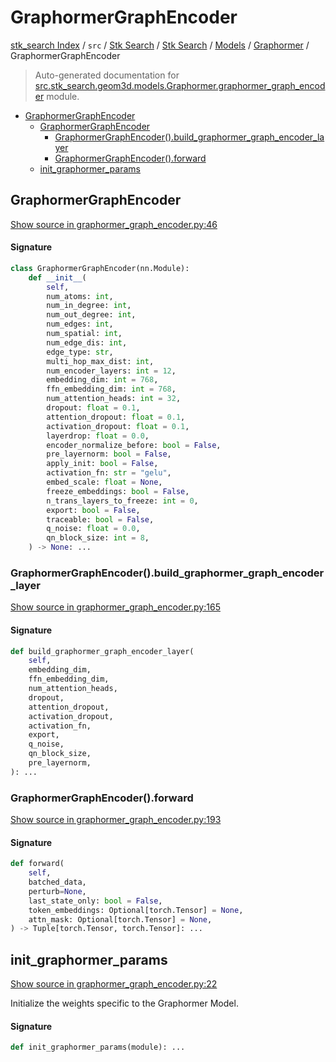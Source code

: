 # GraphormerGraphEncoder

[stk_search Index](../../../../../README.md#stk_search-index) / `src` / [Stk Search](../../../index.md#stk-search) / [Stk Search](../../../index.md#stk-search) / [Models](../index.md#models) / [Graphormer](./index.md#graphormer) / GraphormerGraphEncoder

> Auto-generated documentation for [src.stk_search.geom3d.models.Graphormer.graphormer_graph_encoder](https://github.com/mohammedazzouzi15/STK_search/blob/main/src/stk_search/geom3d/models/Graphormer/graphormer_graph_encoder.py) module.

- [GraphormerGraphEncoder](#graphormergraphencoder)
  - [GraphormerGraphEncoder](#graphormergraphencoder-1)
    - [GraphormerGraphEncoder().build_graphormer_graph_encoder_layer](#graphormergraphencoder()build_graphormer_graph_encoder_layer)
    - [GraphormerGraphEncoder().forward](#graphormergraphencoder()forward)
  - [init_graphormer_params](#init_graphormer_params)

## GraphormerGraphEncoder

[Show source in graphormer_graph_encoder.py:46](https://github.com/mohammedazzouzi15/STK_search/blob/main/src/stk_search/geom3d/models/Graphormer/graphormer_graph_encoder.py#L46)

#### Signature

```python
class GraphormerGraphEncoder(nn.Module):
    def __init__(
        self,
        num_atoms: int,
        num_in_degree: int,
        num_out_degree: int,
        num_edges: int,
        num_spatial: int,
        num_edge_dis: int,
        edge_type: str,
        multi_hop_max_dist: int,
        num_encoder_layers: int = 12,
        embedding_dim: int = 768,
        ffn_embedding_dim: int = 768,
        num_attention_heads: int = 32,
        dropout: float = 0.1,
        attention_dropout: float = 0.1,
        activation_dropout: float = 0.1,
        layerdrop: float = 0.0,
        encoder_normalize_before: bool = False,
        pre_layernorm: bool = False,
        apply_init: bool = False,
        activation_fn: str = "gelu",
        embed_scale: float = None,
        freeze_embeddings: bool = False,
        n_trans_layers_to_freeze: int = 0,
        export: bool = False,
        traceable: bool = False,
        q_noise: float = 0.0,
        qn_block_size: int = 8,
    ) -> None: ...
```

### GraphormerGraphEncoder().build_graphormer_graph_encoder_layer

[Show source in graphormer_graph_encoder.py:165](https://github.com/mohammedazzouzi15/STK_search/blob/main/src/stk_search/geom3d/models/Graphormer/graphormer_graph_encoder.py#L165)

#### Signature

```python
def build_graphormer_graph_encoder_layer(
    self,
    embedding_dim,
    ffn_embedding_dim,
    num_attention_heads,
    dropout,
    attention_dropout,
    activation_dropout,
    activation_fn,
    export,
    q_noise,
    qn_block_size,
    pre_layernorm,
): ...
```

### GraphormerGraphEncoder().forward

[Show source in graphormer_graph_encoder.py:193](https://github.com/mohammedazzouzi15/STK_search/blob/main/src/stk_search/geom3d/models/Graphormer/graphormer_graph_encoder.py#L193)

#### Signature

```python
def forward(
    self,
    batched_data,
    perturb=None,
    last_state_only: bool = False,
    token_embeddings: Optional[torch.Tensor] = None,
    attn_mask: Optional[torch.Tensor] = None,
) -> Tuple[torch.Tensor, torch.Tensor]: ...
```



## init_graphormer_params

[Show source in graphormer_graph_encoder.py:22](https://github.com/mohammedazzouzi15/STK_search/blob/main/src/stk_search/geom3d/models/Graphormer/graphormer_graph_encoder.py#L22)

Initialize the weights specific to the Graphormer Model.

#### Signature

```python
def init_graphormer_params(module): ...
```